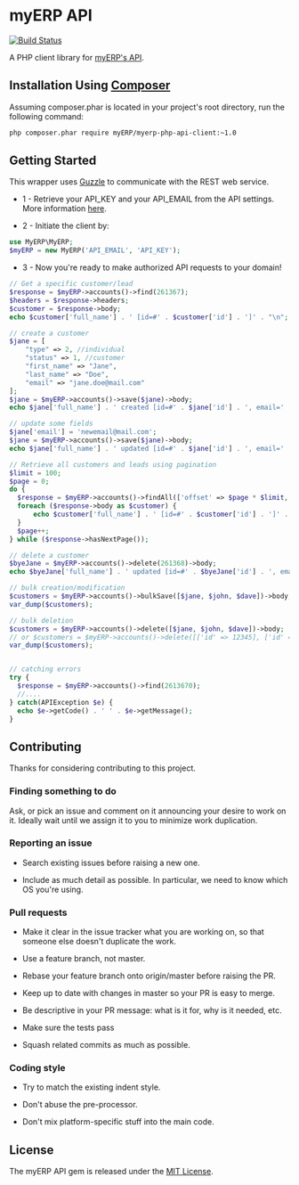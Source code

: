 # myERP API

[![Build Status](https://travis-ci.org/myERP/myerp-php-api-client.png?branch=master)](https://travis-ci.org/myERP/myerp-php-api-client)

A PHP client library for [myERP's API](http://developers.myerp.com).

## Installation Using [Composer](http://getcomposer.org/)

Assuming composer.phar is located in your project's root directory, run the following command:

```bash
php composer.phar require myERP/myerp-php-api-client:~1.0
```

## Getting Started

This wrapper uses [Guzzle](https://github.com/guzzle/guzzle) to communicate with the REST web service.

- 1 - Retrieve your API_KEY and your API_EMAIL from the API settings. More information [here](http://developers.myerp.com/docs/1.0/overview/security_authentication.html).

- 2 - Initiate the client by:


```php
use MyERP\MyERP;
$myERP = new MyERP('API_EMAIL', 'API_KEY');
```
- 3 - Now you're ready to make authorized API requests to your domain!

```php
// Get a specific customer/lead
$response = $myERP->accounts()->find(261367);
$headers = $response->headers;
$customer = $response->body;
echo $customer['full_name'] . ' [id=#' . $customer['id'] . ']' . "\n";

// create a customer
$jane = [
    "type" => 2, //individual
    "status" => 1, //customer
    "first_name" => "Jane",
    "last_name" => "Doe",
    "email" => "jane.doe@mail.com"
];
$jane = $myERP->accounts()->save($jane)->body;
echo $jane['full_name'] . ' created [id=#' . $jane['id'] . ', email=' . $jane['email'] . ']' . "\n";

// update some fields
$jane['email'] = 'newemail@mail.com';
$jane = $myERP->accounts()->save($jane)->body;
echo $jane['full_name'] . ' updated [id=#' . $jane['id'] . ', email=' . $jane['email'] . ']' . "\n";

// Retrieve all customers and leads using pagination
$limit = 100;
$page = 0;
do {
  $response = $myERP->accounts()->findAll(['offset' => $page * $limit, 'limit'=> $limit]);
  foreach ($response->body as $customer) {
      echo $customer['full_name'] . ' [id=#' . $customer['id'] . ']' . "\n";
  }
  $page++;
} while ($response->hasNextPage());

// delete a customer
$byeJane = $myERP->accounts()->delete(261368)->body;
echo $byeJane['full_name'] . ' updated [id=#' . $byeJane['id'] . ', email=' . $byeJane['email'] . ']' . "\n";

// bulk creation/modification
$customers = $myERP->accounts()->bulkSave([$jane, $john, $dave])->body;
var_dump($customers);

// bulk deletion
$customers = $myERP->accounts()->delete([$jane, $john, $dave])->body;
// or $customers = $myERP->accounts()->delete([['id' => 12345], ['id' => 12346], ['id' => 12347]])->body;
var_dump($customers);


// catching errors
try {
  $response = $myERP->accounts()->find(2613670);
  //....
} catch(APIException $e) {
  echo $e->getCode() . ' ' . $e->getMessage();
}
```

## Contributing

Thanks for considering contributing to this project.

### Finding something to do

Ask, or pick an issue and comment on it announcing your desire to work on it. Ideally wait until we assign it to you to minimize work duplication.

### Reporting an issue

- Search existing issues before raising a new one.

- Include as much detail as possible. In particular, we need to know which OS you're using.

### Pull requests

- Make it clear in the issue tracker what you are working on, so that someone else doesn't duplicate the work.

- Use a feature branch, not master.

- Rebase your feature branch onto origin/master before raising the PR.

- Keep up to date with changes in master so your PR is easy to merge.

- Be descriptive in your PR message: what is it for, why is it needed, etc.

- Make sure the tests pass

- Squash related commits as much as possible.

### Coding style

- Try to match the existing indent style.

- Don't abuse the pre-processor.

- Don't mix platform-specific stuff into the main code.


## License

The myERP API gem is released under the [MIT License](http://www.opensource.org/licenses/MIT).

